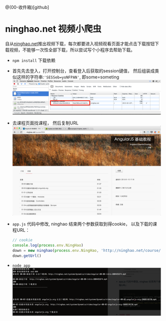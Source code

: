 @(00-收件箱)[github]

# ninghao.net 视频小爬虫

自从[ninghao.net](ninghao.net)推出视频下载，每次都要进入视频观看页面才能点击下载按钮下载视频，不能够一次性全部下载，所以尝试写个小程序去帮助下载。
- `npm install`   下载依赖
- 首先先去登入，打开控制台，查看登入后获取的session键值， 然后组装成类似这样的字符串:`'SESSeb=yoNFPAN'`,  即some=someting
![Alt text](./1422602564164.png)

- 去课程页面找课程， 然后复制URL
![Alt text](./1422602832256.png)

- `app.js` 代码中修改, ninghao 结束两个参数获取到得cookie， 以及下载的课程URL：
	```js
	// cookie 
	console.log(process.env.NingHao)
	down = new ninghao(process.env.NingHao, 'http://ninghao.net/course/2034')
	down.getUrl()
	```

- `node app` 
![Alt text](./1422603129832.png)









